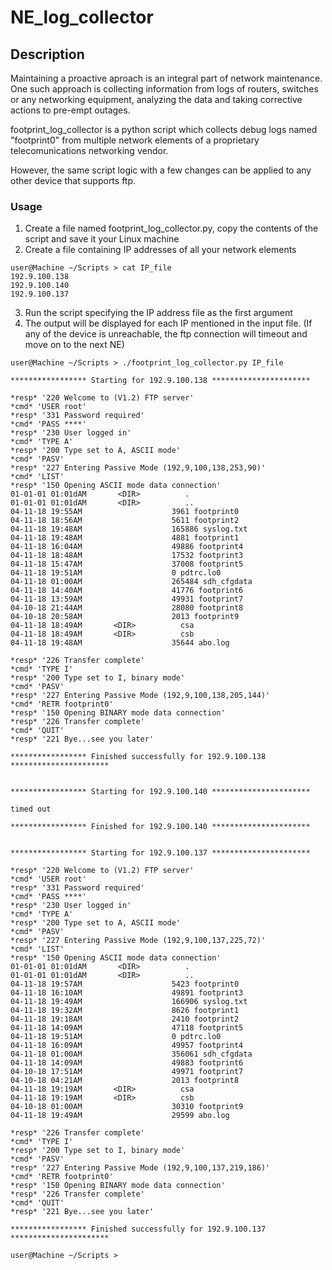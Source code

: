 # NE_log_collector

## Description

Maintaining a proactive aproach is an integral part of network maintenance. One such approach is collecting information from logs of routers, switches or any networking equipment, analyzing the data and taking corrective actions to pre-empt outages.

footprint_log_collector is a python script which collects debug logs named "footprint0" from multiple network elements of a proprietary telecomunications networking vendor.

However, the same script logic with a few changes can be applied to any other device that supports ftp.

### Usage

1. Create a file named footprint_log_collector.py, copy the contents of the script and save it your Linux machine
2. Create a file containing IP addresses of all your network elements
```
user@Machine ~/Scripts > cat IP_file 
192.9.100.138
192.9.100.140
192.9.100.137

```

3. Run the script specifying the IP address file as the first argument
4. The output will be displayed for each IP mentioned in the input file. (If any of the device is unreachable, the ftp connection will timeout and move on to the next NE)

```
user@Machine ~/Scripts > ./footprint_log_collector.py IP_file 

***************** Starting for 192.9.100.138 **********************

*resp* '220 Welcome to (V1.2) FTP server'
*cmd* 'USER root'
*resp* '331 Password required'
*cmd* 'PASS ****'
*resp* '230 User logged in'
*cmd* 'TYPE A'
*resp* '200 Type set to A, ASCII mode'
*cmd* 'PASV'
*resp* '227 Entering Passive Mode (192,9,100,138,253,90)'
*cmd* 'LIST'
*resp* '150 Opening ASCII mode data connection'
01-01-01 01:01dAM       <DIR>          .
01-01-01 01:01dAM       <DIR>          ..
04-11-18 19:55AM                    3961 footprint0
04-11-18 18:56AM                    5611 footprint2
04-11-18 19:48AM                    165886 syslog.txt
04-11-18 19:48AM                    4881 footprint1
04-11-18 16:04AM                    49886 footprint4
04-11-18 18:48AM                    17532 footprint3
04-11-18 15:47AM                    37008 footprint5
04-11-18 19:51AM                    0 pdtrc.lo0
04-11-18 01:00AM                    265484 sdh_cfgdata
04-11-18 14:40AM                    41776 footprint6
04-11-18 13:59AM                    49931 footprint7
04-10-18 21:44AM                    28080 footprint8
04-10-18 20:58AM                    2013 footprint9
04-11-18 18:49AM       <DIR>          csa
04-11-18 18:49AM       <DIR>          csb
04-11-18 19:48AM                    35644 abo.log

*resp* '226 Transfer complete'
*cmd* 'TYPE I'
*resp* '200 Type set to I, binary mode'
*cmd* 'PASV'
*resp* '227 Entering Passive Mode (192,9,100,138,205,144)'
*cmd* 'RETR footprint0'
*resp* '150 Opening BINARY mode data connection'
*resp* '226 Transfer complete'
*cmd* 'QUIT'
*resp* '221 Bye...see you later'

***************** Finished successfully for 192.9.100.138 **********************


***************** Starting for 192.9.100.140 **********************

timed out

***************** Finished for 192.9.100.140 **********************


***************** Starting for 192.9.100.137 **********************

*resp* '220 Welcome to (V1.2) FTP server'
*cmd* 'USER root'
*resp* '331 Password required'
*cmd* 'PASS ****'
*resp* '230 User logged in'
*cmd* 'TYPE A'
*resp* '200 Type set to A, ASCII mode'
*cmd* 'PASV'
*resp* '227 Entering Passive Mode (192,9,100,137,225,72)'
*cmd* 'LIST'
*resp* '150 Opening ASCII mode data connection'
01-01-01 01:01dAM       <DIR>          .
01-01-01 01:01dAM       <DIR>          ..
04-11-18 19:57AM                    5423 footprint0
04-11-18 16:10AM                    49891 footprint3
04-11-18 19:49AM                    166906 syslog.txt
04-11-18 19:32AM                    8626 footprint1
04-11-18 19:18AM                    2410 footprint2
04-11-18 14:09AM                    47118 footprint5
04-11-18 19:51AM                    0 pdtrc.lo0
04-11-18 16:09AM                    49957 footprint4
04-11-18 01:00AM                    356061 sdh_cfgdata
04-11-18 14:09AM                    49883 footprint6
04-10-18 17:51AM                    49971 footprint7
04-10-18 04:21AM                    2013 footprint8
04-11-18 19:19AM       <DIR>          csa
04-11-18 19:19AM       <DIR>          csb
04-10-18 01:00AM                    30310 footprint9
04-11-18 19:49AM                    29599 abo.log

*resp* '226 Transfer complete'
*cmd* 'TYPE I'
*resp* '200 Type set to I, binary mode'
*cmd* 'PASV'
*resp* '227 Entering Passive Mode (192,9,100,137,219,186)'
*cmd* 'RETR footprint0'
*resp* '150 Opening BINARY mode data connection'
*resp* '226 Transfer complete'
*cmd* 'QUIT'
*resp* '221 Bye...see you later'

***************** Finished successfully for 192.9.100.137 **********************

user@Machine ~/Scripts > 
 ```
